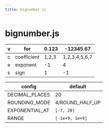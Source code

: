 ```yaml
---
title: bignumber.js
---
```


# bignumber.js

| v   | for         | 0.123 | -12345.67     |
| --- | ----------- | ----- | ------------- |
| c   | coefficient | 1,2,3 | 1,2,3,4,5,6,7 |
| e   | exponent    | -1    | 4             |
| s   | sign        | 1     | -1            |

| config         | default         |
| -------------- | --------------- |
| DECIMAL_PLACES | 20              |
| ROUNDING_MODE  | 4/ROUND_HALF_UP |
| EXPONENTIAL_AT | `[-7, 20]`      |
| RANGE          | `[-1e+9, 1e+9]` |
